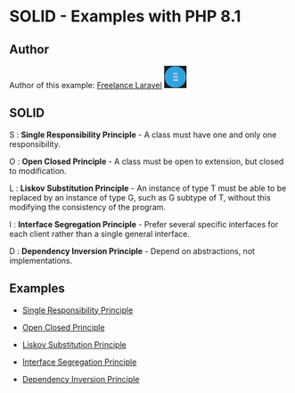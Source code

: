# SOLID - Examples with PHP 8.1


## Author

Author of this example:
[Freelance Laravel](https://www.devandweb.fr/freelance/developpeur-php)
[![Freelance Next.js](https://raw.githubusercontent.com/dev-and-web/medias/main/daw-freelance-developer.png)](https://www.devandweb.fr)


## SOLID

S :
**Single Responsibility Principle** - A class must have one and only one responsibility.

O :
**Open Closed Principle** - A class must be open to extension, but closed to modification.

L :
**Liskov Substitution Principle** - An instance of type T must be able to be replaced by an instance of type G, such as G subtype of T, without this modifying the consistency of the program.

I :
**Interface Segregation Principle** - Prefer several specific interfaces for each client rather than a single general interface.

D :
**Dependency Inversion Principle** - Depend on abstractions, not implementations.


## Examples

* [Single Responsibility Principle](https://github.com/dev-and-web/solid-php/tree/master/src/1_single-responsibility-principle)

* [Open Closed Principle](https://github.com/dev-and-web/solid-php/tree/master/src/2_open-closed-principle)

* [Liskov Substitution Principle](https://github.com/dev-and-web/solid-php/tree/master/src/3_liskov-substitution-principle)

* [Interface Segregation Principle](https://github.com/dev-and-web/solid-php/tree/master/src/4_interface-segregation-principle)

* [Dependency Inversion Principle](https://github.com/dev-and-web/solid-php/tree/master/src/5_dependency-inversion-principle)
